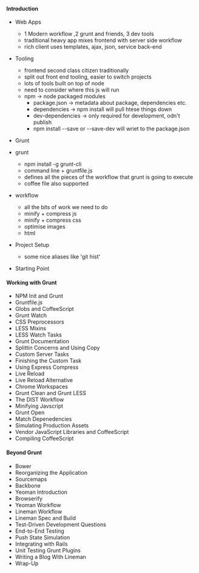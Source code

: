 #### Introduction

* Web Apps
  *  1 Modern workflow ,2 grunt and friends, 3 dev tools
  *  traditional heavy app mixes frontend with server side workflow
  *  rich client uses templates, ajax, json, service back-end
* Tooling
  *  frontend second class citizen traditionally
  *  split out front end tooling, easier to switch projects
  *  lots of tools built on top of node
    * need to consider where this js will run
  * npm -> node packaged modules
    * package.json -> metadata about package, dependencies etc.
    * dependencies -> npm install will pull htese things down
    * dev-dependencies -> only required for development, odn't publish
    * npm install --save or --save-dev will wriet to the package.json
 
* Grunt
 * grunt 
   * npm install -g grunt-cli
   * command line + gruntfile.js
    * defines all the pieces of the workflow that grunt is going to execute 
    * coffee file also supported
  * workflow
    * all the bits of work we need to do
    * minify + compress js
    * minify + compress css
    * optimise images
    * html
 
* Project Setup
  * some nice aliases like 'git hist'
  
* Starting Point

#### Working with Grunt

* NPM Init and Grunt
* Gruntfile.js
* Globs and CoffeeScript
* Grunt Watch
* CSS Preprocessors
* LESS Mixins
* LESS Watch Tasks
* Grunt Documentation
* Splittin Concerns and Using Copy
* Custom Server Tasks
* Finishing the Custom Task
* Using Express Compress
* Live Reload
* Live Reload Alternative
* Chrome Workspaces
* Grunt Clean and Grunt LESS
* The DIST Workflow
* Minifying Javscript
* Grunt Open
* Match Depenedencies
* Simulating Production Assets
* Vendor JavaScript Libraries and CoffeeScript
* Compiling CoffeeScript

#### Beyond Grunt

* Bower
* Reorganizing the Application
* Sourcemaps
* Backbone
* Yeoman Introduction
* Browserify
* Yeoman Workflow
* Lineman Workflow
* Lineman Spec and Build
* Test-Driven Development Questions
* End-to-End Testing
* Push State Simulation
* Integrating with Rails
* Unit Testing Grunt Plugins
* Writing a Blog With Lineman
* Wrap-Up
